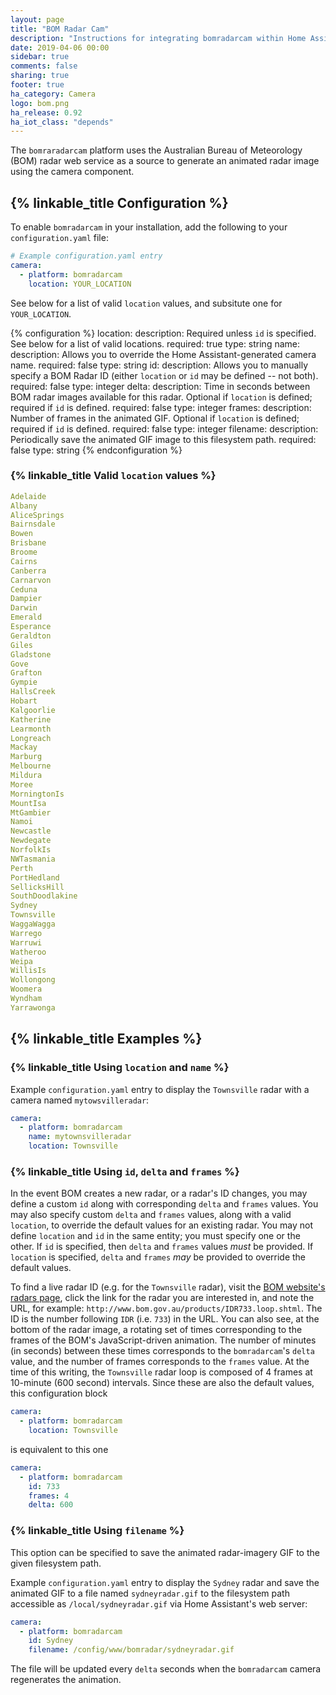 ```yaml
---
layout: page
title: "BOM Radar Cam"
description: "Instructions for integrating bomradarcam within Home Assistant"
date: 2019-04-06 00:00
sidebar: true
comments: false
sharing: true
footer: true
ha_category: Camera
logo: bom.png
ha_release: 0.92
ha_iot_class: "depends"
---
```


The `bomraradarcam` platform uses the Australian Bureau of Meteorology (BOM) radar web service as a source to generate an animated radar image using the camera component.

## {% linkable_title Configuration %}

To enable `bomradarcam` in your installation, add the following to your `configuration.yaml` file:

```yaml
# Example configuration.yaml entry
camera:
  - platform: bomradarcam
    location: YOUR_LOCATION
```

See below for a list of valid `location` values, and subsitute one for `YOUR_LOCATION`.

{% configuration %}
location:
  description: Required unless `id` is specified. See below for a list of valid locations.
  required: true
  type: string
name:
  description: Allows you to override the Home Assistant-generated camera name.
  required: false
  type: string
id:
  description: Allows you to manually specify a BOM Radar ID (either `location` or `id` may be defined -- not both).
  required: false
  type: integer
delta:
  description: Time in seconds between BOM radar images available for this radar. Optional if `location` is defined; required if `id` is defined.
  required: false
  type: integer
frames:
  description: Number of frames in the animated GIF. Optional if `location` is defined; required if `id` is defined.
  required: false
  type: integer
filename:
  description: Periodically save the animated GIF image to this filesystem path.
  required: false
  type: string
{% endconfiguration %}

### {% linkable_title Valid `location` values %}

```yaml
Adelaide
Albany
AliceSprings
Bairnsdale
Bowen
Brisbane
Broome
Cairns
Canberra
Carnarvon
Ceduna
Dampier
Darwin
Emerald
Esperance
Geraldton
Giles
Gladstone
Gove
Grafton
Gympie
HallsCreek
Hobart
Kalgoorlie
Katherine
Learmonth
Longreach
Mackay
Marburg
Melbourne
Mildura
Moree
MorningtonIs
MountIsa
MtGambier
Namoi
Newcastle
Newdegate
NorfolkIs
NWTasmania
Perth
PortHedland
SellicksHill
SouthDoodlakine
Sydney
Townsville
WaggaWagga
Warrego
Warruwi
Watheroo
Weipa
WillisIs
Wollongong
Woomera
Wyndham
Yarrawonga
```

## {% linkable_title Examples %}

### {% linkable_title Using `location` and `name` %}

Example `configuration.yaml` entry to display the `Townsville` radar with a camera named `mytowsvilleradar`:

```yaml
camera:
  - platform: bomradarcam
    name: mytownsvilleradar
    location: Townsville
```

### {% linkable_title Using `id`, `delta` and `frames` %}

In the event BOM creates a new radar, or a radar's ID changes, you may define a custom `id` along with corresponding `delta` and `frames` values. You may also specify custom `delta` and `frames` values, along with a valid `location`, to override the default values for an existing radar. You may not define `location` and `id` in the same entity; you must specify one or the other. If `id` is specified, then `delta` and `frames` values _must_ be provided. If `location` is specified, `delta` and `frames` _may_ be provided to override the default values.

To find a live radar ID (e.g. for the `Townsville` radar), visit the [BOM website's radars page](http://www.bom.gov.au/australia/radar/), click the link for the radar you are interested in, and note the URL, for example: `http://www.bom.gov.au/products/IDR733.loop.shtml`. The ID is the number following `IDR` (i.e. `733`) in the URL. You can also see, at the bottom of the radar image, a rotating set of times corresponding to the frames of the BOM's JavaScript-driven animation. The number of minutes (in seconds) between these times corresponds to the `bomradarcam`'s `delta` value, and the number of frames corresponds to the `frames` value. At the time of this writing, the `Townsville` radar loop is composed of 4 frames at 10-minute (600 second) intervals. Since these are also the default values, this configuration block

```yaml
camera:
  - platform: bomradarcam
    location: Townsville
```

is equivalent to this one

```yaml
camera:
  - platform: bomradarcam
    id: 733
    frames: 4
    delta: 600
```

### {% linkable_title Using `filename` %}

This option can be specified to save the animated radar-imagery GIF to the given filesystem path.

Example `configuration.yaml` entry to display the `Sydney` radar and save the animated GIF to a file named `sydneyradar.gif` to the filesystem path accessible as `/local/sydneyradar.gif` via Home Assistant's web server:

```yaml
camera:
  - platform: bomradarcam
    id: Sydney
    filename: /config/www/bomradar/sydneyradar.gif
```

The file will be updated every `delta` seconds when the `bomradarcam` camera regenerates the animation.
